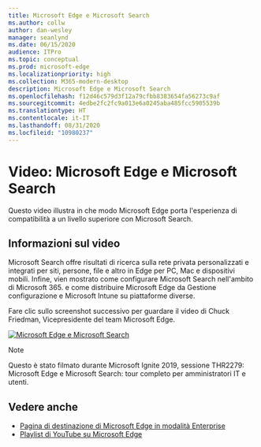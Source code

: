 ```yaml
---
title: Microsoft Edge e Microsoft Search
ms.author: collw
author: dan-wesley
manager: seanlynd
ms.date: 06/15/2020
audience: ITPro
ms.topic: conceptual
ms.prod: microsoft-edge
ms.localizationpriority: high
ms.collection: M365-modern-desktop
description: Microsoft Edge e Microsoft Search
ms.openlocfilehash: f12d46c579d3f12a79cfbb8383654fa56273c9af
ms.sourcegitcommit: 4edbe2fc2fc9a013e6a0245aba485fcc5905539b
ms.translationtype: HT
ms.contentlocale: it-IT
ms.lasthandoff: 08/31/2020
ms.locfileid: "10980237"
---
```

# Video: Microsoft Edge e Microsoft Search

Questo video illustra in che modo Microsoft Edge porta l'esperienza di compatibilità a un livello superiore con Microsoft Search.

## Informazioni sul video

Microsoft Search offre risultati di ricerca sulla rete privata personalizzati e integrati per siti, persone, file e altro in Edge per PC, Mac e dispositivi mobili. Infine, vien mostrato come configurare Microsoft Search nell'ambito di Microsoft 365. e come distribuire Microsoft Edge da Gestione configurazione e Microsoft Intune su piattaforme diverse.

Fare clic sullo screenshot successivo per guardare il video di Chuck Friedman, Vicepresidente del team Microsoft Edge.
<!--
[![Microsoft Edge and Microsoft Search Tour](http://img.youtube.com/vi/7LfNqmJkeTM/0.jpg)](http://www.youtube.com/watch?v=7LfNqmJkeTM "Microsoft Edge and Microsoft Search: Complete tour for IT admins and users")-->

[![Microsoft Edge e Microsoft Search](https://res.cloudinary.com/marcomontalbano/image/upload/v1592253564/video_to_markdown/images/youtube--7LfNqmJkeTM-c05b58ac6eb4c4700831b2b3070cd403.jpg)](http://www.youtube.com/watch?v=7LfNqmJkeTM "Microsoft Edge and Microsoft Search")

> [!NOTE]
> Questo è stato filmato durante Microsoft Ignite 2019, sessione THR2279: Microsoft Edge e Microsoft Search: tour completo per amministratori IT e utenti.

## Vedere anche

- [Pagina di destinazione di Microsoft Edge in modalità Enterprise](https://aka.ms/EdgeEnterprise)
- [Playlist di YouTube su Microsoft Edge](https://www.youtube.com/playlist?list=PLXtHYVsvn_b-uXh1tMeYpT-0iD8tD3tFy)
